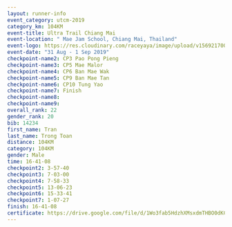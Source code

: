 ```yaml
---
layout: runner-info 
event_category: utcm-2019 
category_km: 104KM 
event-title: Ultra Trail Chiang Mai 
event-location: " Mae Jam School, Chiang Mai, Thailand" 
event-logo: https://res.cloudinary.com/raceyaya/image/upload/v1569217001/logo/ultra-trail-chiangmai_ay7efp.jpg 
event-date: "31 Aug - 1 Sep 2019" 
checkpoint-name2: CP3 Pao Pong Pieng 
checkpoint-name3: CP5 Mae Malor 
checkpoint-name4: CP6 Ban Mae Wak  
checkpoint-name5: CP9 Ban Mae Tan 
checkpoint-name6: CP10 Tung Yao 
checkpoint-name7: Finish 
checkpoint-name8: 
checkpoint-name9: 
overall_rank: 22
gender_rank: 20
bib: 14234
first_name: Tran
last_name: Trong Toan
distance: 104KM
category: 104KM
gender: Male
time: 16-41-08
checkpoint2: 3-57-40
checkpoint3: 7-03-00
checkpoint4: 7-58-33
checkpoint5: 13-06-23
checkpoint6: 15-33-41
checkpoint7: 1-07-27
finish: 16-41-08
certificate: https://drive.google.com/file/d/1Wo3fab5HdzhXMsxdmTHBO0dKCRZzw1nm/view?usp=sharing
---
```


